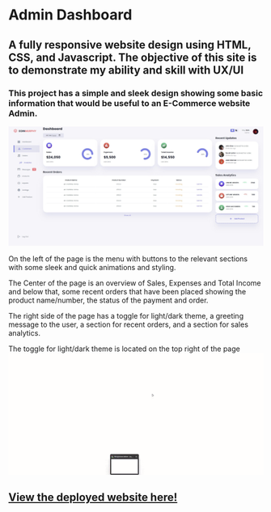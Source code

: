 
# **Admin Dashboard**
## **A fully responsive website design using HTML, CSS, and Javascript. The objective of this site is to demonstrate my ability and skill with UX/UI** 
### This project has a simple and sleek design showing some basic information that would be useful to an E-Commerce website Admin.
![alt text](images/README-images/landing.jpg)


On the left of the page is the menu with buttons to the relevant sections with some sleek and quick animations and styling.

The Center of the page is an overview of Sales, Expenses and Total Income and below that, some recent orders that have been placed showing the product name/number, the status of the payment and order.

The right side of the page has a toggle for light/dark theme, a greeting message to the user, a section for recent orders, and a section for sales analytics.



The toggle for light/dark theme is located on the top right of the page 
![](https://github.com/E01N-MURPHY/Responsive-Admin-Dashboard/blob/main/images/README-images/themegif.gif)

## [View the deployed website here!](https://5500-e01nmurphy-responsivewe-39lgm6r70m6.ws-us101.gitpod.io/)

